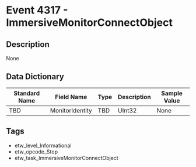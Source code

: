 # Event 4317 - ImmersiveMonitorConnectObject

## Description
None

## Data Dictionary
|Standard Name|Field Name|Type|Description|Sample Value|
|---|---|---|---|---|
|TBD|MonitorIdentity|TBD|UInt32|None|None|

## Tags
* etw_level_Informational
* etw_opcode_Stop
* etw_task_ImmersiveMonitorConnectObject